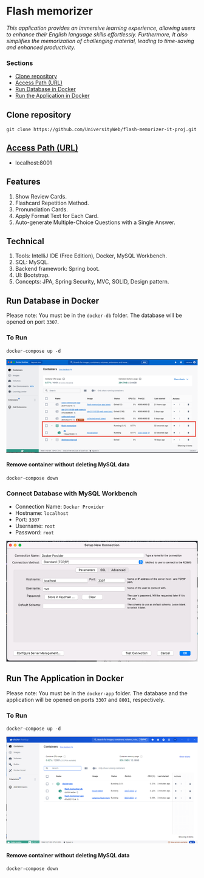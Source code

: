 # **Flash memorizer**

_This application provides an immersive learning experience, allowing users to enhance their English language skills effortlessly. Furthermore, It also simplifies the memorization of challenging material, leading to time-saving and enhanced productivity._

### Sections

- [Clone repository](#clone-repository)
- [Access Path (URL)](#access-path-url)
- [Run Database in Docker](#run-database-in-docker)
- [Run the Application in Docker](#run-the-application-in-docker)

## **Clone repository**

```terminal
git clone https://github.com/UniversityWeb/flash-memorizer-it-proj.git
```

## **[Access Path (URL)](http://localhost:8001/)**

- localhost:8001

## **Features**

1. Show Review Cards.
2. Flashcard Repetition Method.
3. Pronunciation Cards.
4. Apply Format Text for Each Card.
5. Auto-generate Multiple-Choice Questions with a Single Answer.

## **Technical**

1. Tools: IntelliJ IDE (Free Edition), Docker, MySQL Workbench.
2. SQL: MySQL.
3. Backend framework: Spring boot.
4. UI: Bootstrap.
5. Concepts: JPA, Spring Security, MVC, SOLID, Design pattern.

## **Run Database in Docker**

Please note: You must be in the `docker-db` folder. The database will be opened on port `3307`.

### To Run

```
docker-compose up -d
```

![Alt text](images-of-readme-file/run-db-on-docker.png)

#### Remove container without deleting MySQL data

```
docker-compose down
```

### Connect Database with MySQL Workbench

- Connection Name: `Docker Provider`
- Hostname: `localhost`
- Port: `3307`
- Username: `root`
- Password: `root`

![Alt text](images-of-readme-file/config-workbench.png)

## **Run The Application in Docker**

Please note: You must be in the `docker-app` folder. The database and the application will be opened on ports `3307` and `8001`, respectively.

### To Run

```
docker-compose up -d
```

![img.png](images-of-readme-file/run-app-on-docker.png)

#### Remove container without deleting MySQL data

```
docker-compose down
```